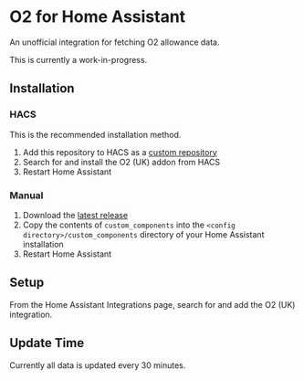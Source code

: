 # O2 for Home Assistant

An unofficial integration for fetching O2 allowance data.

This is currently a work-in-progress.

## Installation

### HACS
This is the recommended installation method.
1. Add this repository to HACS as a [custom repository](https://hacs.xyz/docs/faq/custom_repositories)
2. Search for and install the O2 (UK) addon from HACS
3. Restart Home Assistant

### Manual
1. Download the [latest release](https://github.com/dan-r/HomeAssistant-O2/releases)
2. Copy the contents of `custom_components` into the `<config directory>/custom_components` directory of your Home Assistant installation
3. Restart Home Assistant


## Setup
From the Home Assistant Integrations page, search for and add the O2 (UK) integration.

## Update Time
Currently all data is updated every 30 minutes.
